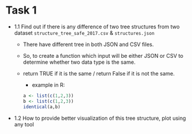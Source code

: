 # Task 1

- 1.1 Find out if there is any difference of two tree structures from two dataset `structure_tree_safe_2017.csv` & `structures.json`

  - There have different tree in both JSON and CSV files.
  - So, to create a function which input will be either JSON or CSV to determine whether two data type is the same.
  - return TRUE if it is the same / return False if it is not the same.

    - example in R:
    ```r 
    a <- list(c(1,2,3))
    b <- list(c(1,2,3))
    identical(a,b) 

- 1.2 How to provide better visualization of this tree structure, plot using any tool

